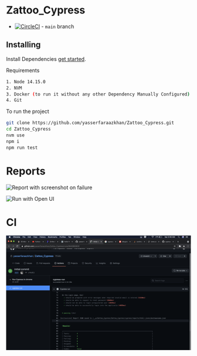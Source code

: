 # Zattoo_Cypress

- [![CircleCI](https://circleci.com/gh/cypress-io/cypress/tree/master.svg?style=svg)](https://circleci.com/gh/cypress-io/cypress/tree/master) - `main` branch


## Installing

Install Dependencies [get started](https://docs.cypress.io/guides/getting-started/installing-cypress.html).

Requirements 
```bash
1. Node 14.15.0
2. NVM
3. Docker (to run it without any other Dependency Manually Configured)
4. Git
```
To run the project
```bash
git clone https://github.com/yasserfaraazkhan/Zattoo_Cypress.git
cd Zattoo_Cypress
nvm use
npm i
npm run test
```

# Reports
![Report with screenshot on failure](demo-with-Failure-screenshot-rep.gif)

![Run with Open UI](demo_with_UI_opened.gif)



# CI
![CI execution image](ci.png)
